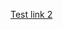 [---]: #

[title: "Talk 2 on Relevant Topic in Your Field"]: #

[collection: talks]: #

[type: "Talk"]: #

[permalink: /talks/2014-02-01-talk-2]: #

[venue: "London School of Testing"]: #

[date: 2014-02-01]: #

[location: "London, UK"]: #

[---]: #

[Test link 2](http://example2.com)

[This is a description of your talk, which is a markdown files that can be all markdown-ified like any other post. Yay markdown!]: #
